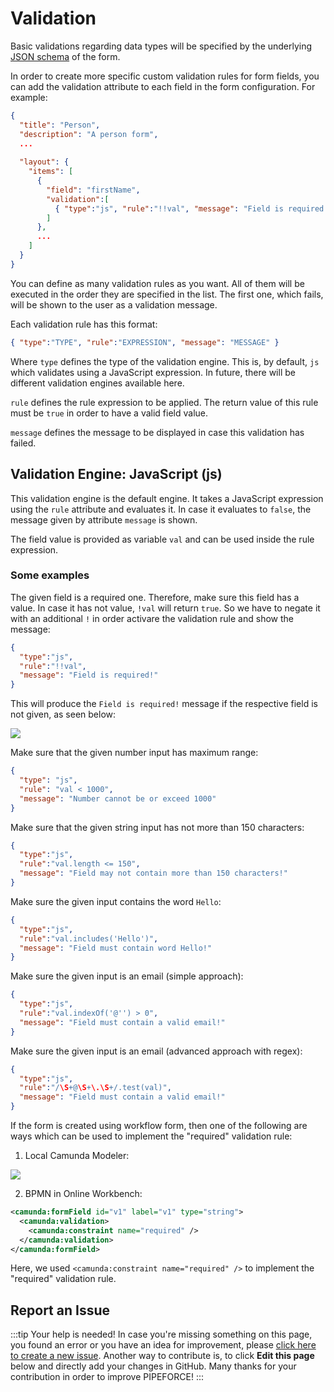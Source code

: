 # Validation

Basic validations regarding data types will be specified by the underlying [JSON schema](../../guides/schema-and-objects) of the form.

In order to create more specific custom validation rules for form fields, you can add the validation attribute to each field in the form configuration. For example:

```json
{
  "title": "Person",
  "description": "A person form",  
  ...
  
  "layout": {
    "items": [
      {
        "field": "firstName", 
        "validation":[
          { "type":"js", "rule":"!!val", "message": "Field is required!" }
        ]
      },
      ...
    ]
  }
}
```

You can define as many validation rules as you want. All of them will be executed in the order they are specified in the list. The first one, which fails, will be shown to the user as a validation message.

Each validation rule has this format:

```json
{ "type":"TYPE", "rule":"EXPRESSION", "message": "MESSAGE" }
```

Where `type` defines the type of the validation engine. This is, by default, `js` which validates using a JavaScript expression. In future, there will be different validation engines available here.

`rule` defines the rule expression to be applied. The return value of this rule must be `true` in order to have a valid field value.

`message` defines the message to be displayed in case this validation has failed.

## Validation Engine: JavaScript (js)

This validation engine is the default engine. It takes a JavaScript expression using the `rule` attribute and evaluates it. In case it evaluates to `false`, the message given by attribute `message` is shown.

The field value is provided as variable `val` and can be used inside the rule expression.

### Some examples

The given field is a required one. Therefore, make sure this field has a value. In case it has not value, `!val` will return `true`. So we have to negate it with an additional `!` in order activare the validation rule and show the message: 

```json
{ 
  "type":"js", 
  "rule":"!!val", 
  "message": "Field is required!" 
}
```

This will produce the `Field is required!` message if the respective field is not given, as seen below: 

![](../../img/form-validation-required.PNG)

Make sure that the given number input has maximum range:

```json
{
  "type": "js",
  "rule": "val < 1000",
  "message": "Number cannot be or exceed 1000"
}
```

Make sure that the given string input has not more than 150 characters:

```json
{ 
  "type":"js", 
  "rule":"val.length <= 150", 
  "message": "Field may not contain more than 150 characters!" 
}
```

Make sure the given input contains the word `Hello`:

```json
{ 
  "type":"js", 
  "rule":"val.includes('Hello')", 
  "message": "Field must contain word Hello!" 
}
```

Make sure the given input is an email (simple approach):

```json
{ 
  "type":"js", 
  "rule":"val.indexOf('@'') > 0", 
  "message": "Field must contain a valid email!" 
}
```

Make sure the given input is an email (advanced approach with regex):

```json
{ 
  "type":"js", 
  "rule":"/\S+@\S+\.\S+/.test(val)", 
  "message": "Field must contain a valid email!" 
}
```


If the form is created using workflow form, then one of the following are ways which can be used to implement the "required" validation rule:

1. Local Camunda Modeler:

![](../../img/form-validation-required-local-camunda.png)

2. BPMN in Online Workbench:

```xml
<camunda:formField id="v1" label="v1" type="string">
  <camunda:validation>
    <camunda:constraint name="required" />
  </camunda:validation>
</camunda:formField>
```

Here, we used `<camunda:constraint name="required" />` to implement the "required" validation rule.

## Report an Issue
:::tip Your help is needed!
In case you're missing something on this page, you found an error or you have an idea for improvement, please [click here to create a new issue](https://github.com/pipeforce/pipeforce.github.io/issues). Another way to contribute is, to click **Edit this page** below and directly add your changes in GitHub. Many thanks for your contribution in order to improve PIPEFORCE!
:::